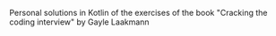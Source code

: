 Personal solutions in Kotlin of the exercises of the book "Cracking the coding interview" by Gayle Laakmann

